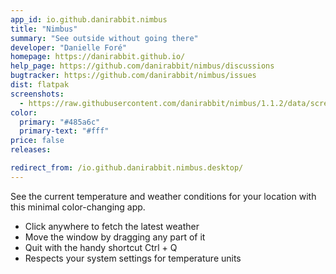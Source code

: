 ```yaml
---
app_id: io.github.danirabbit.nimbus
title: "Nimbus"
summary: "See outside without going there"
developer: "Danielle Foré"
homepage: https://danirabbit.github.io/
help_page: https://github.com/danirabbit/nimbus/discussions
bugtracker: https://github.com/danirabbit/nimbus/issues
dist: flatpak
screenshots:
  - https://raw.githubusercontent.com/danirabbit/nimbus/1.1.2/data/screenshot.png
color:
  primary: "#485a6c"
  primary-text: "#fff"
price: false
releases:

redirect_from: /io.github.danirabbit.nimbus.desktop/
---
```


<p>See the current temperature and weather conditions for your location with this minimal color-changing app.</p>
<ul>
<li>Click anywhere to fetch the latest weather</li>
<li>Move the window by dragging any part of it</li>
<li>Quit with the handy shortcut Ctrl + Q</li>
<li>Respects your system settings for temperature units</li>
</ul>
